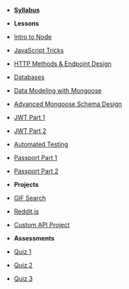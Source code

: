 - **[Syllabus](README.md)**

- **Lessons**
- [Intro to Node](Lessons/01-Intro-to-Node/)
- [JavaScript Tricks](Lessons/02-Intro-to-JS/)
- [HTTP Methods & Endpoint Design]()
- [Databases]()
- [Data Modeling with Mongoose]()
- [Advanced Mongoose Schema Design]()
- [JWT Part 1]()
- [JWT Part 2]()
- [Automated Testing]()
- [Passport Part 1]()
- [Passport Part 2]()

- **Projects**
- [GIF Search](https://www.makeschool.com/academy/track/gif-search-app-ynu)
- [Reddit.js](https://www.makeschool.com/academy/track/reddit-clone-in-node-js)
- [Custom API Project]()

- **Assessments**
- [Quiz 1]()
- [Quiz 2]()
- [Quiz 3]()